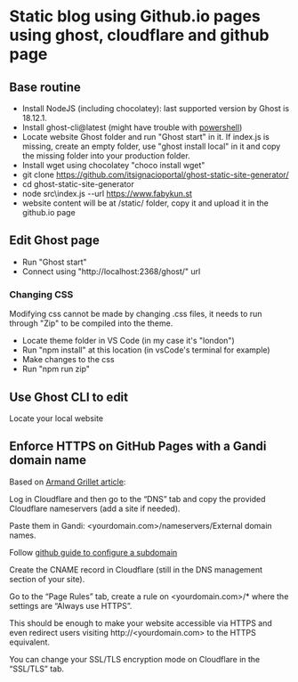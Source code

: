 # Static blog using Github.io pages using ghost, cloudflare and github page

## Base routine
- Install NodeJS (including chocolatey): last supported version by Ghost is 18.12.1. 
- Install ghost-cli@latest (might have trouble with [powershell](https://www.c-sharpcorner.com/article/how-to-fix-ps1-can-not-be-loaded-because-running-scripts-is-disabled-on-this-sys/))
- Locate website Ghost folder and run "Ghost start" in it. If index.js is missing, create an empty folder, use "ghost install local" in it and copy the missing folder into your production folder. 
- Install wget using chocolatey "choco install wget"
- git clone https://github.com/itsignacioportal/ghost-static-site-generator/
- cd ghost-static-site-generator
- node src\index.js --url https://www.fabykun.st
- website content will be at /static/ folder, copy it and upload it in the github.io page

## Edit Ghost page
- Run "Ghost start"
- Connect using "http://localhost:2368/ghost/" url

### Changing CSS
Modifying css cannot be made by changing .css files, it needs to run through "Zip" to be compiled into the theme.
- Locate theme folder in VS Code (in my case it's "london")
- Run "npm install" at this location (in vsCode's terminal for example)
- Make changes to the css
- Run "npm run zip"

## Use Ghost CLI to edit
Locate your local website

## Enforce HTTPS on GitHub Pages with a Gandi domain name
Based on [Armand Grillet article](https://armand.gr/blog/posts/ghpages-gandi-cloudflare/):

Log in Cloudflare and then go to the “DNS” tab and copy the provided Cloudflare nameservers (add a site if needed).

Paste them in Gandi: <yourdomain.com>/nameservers/External domain names.

Follow [github guide to configure a subdomain](https://docs.github.com/en/pages/configuring-a-custom-domain-for-your-github-pages-site/managing-a-custom-domain-for-your-github-pages-site#configuring-a-subdomain) 

Create the CNAME record in Cloudflare (still in the DNS management section of your site).

Go to the “Page Rules” tab, create a rule on <yourdomain.com>/* where the settings are “Always use HTTPS”.

This should be enough to make your website accessible via HTTPS and even redirect users visiting http://<yourdomain.com> to the HTTPS equivalent.

You can change your SSL/TLS encryption mode on Cloudflare in the “SSL/TLS” tab. 
